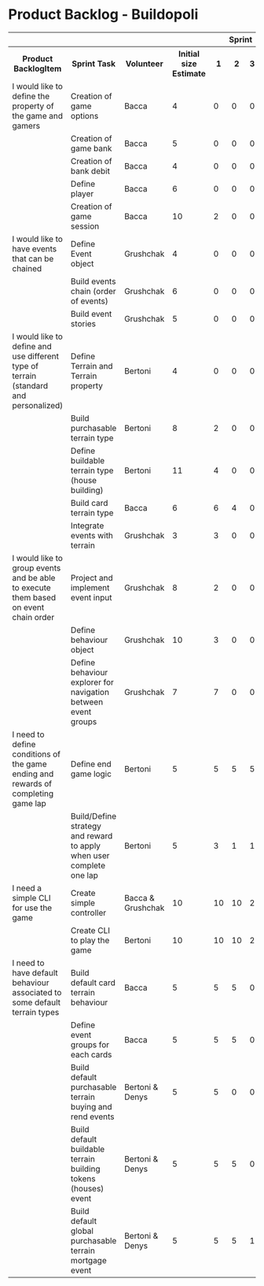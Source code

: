 # Product Backlog - Buildopoli

<table>
    <tr>
        <th colspan="4"></th>
        <th colspan="4">Sprint</th>
    </tr>
    <tr>
        <th>Product BacklogItem</th>
        <th>Sprint Task</th>
        <th>Volunteer</th>
        <th>Initial size Estimate</th>
        <th>1</th>
        <th>2</th>
        <th>3</th>
        <th>4</th>
    </tr>
    <!-- 1 item-->
    <tr>
        <td >I would like to define the property of the game and gamers</td>
        <td>Creation of game options</td>
        <td> Bacca </td>
        <td>4</td>
        <td>0</td>
        <td>0</td>
        <td>0</td>
        <td>0</td>
    </tr>
    <tr>
        <td></td>
        <td>Creation of game bank</td>
        <td>Bacca</td>
        <td>5</td>
        <td>0</td>
        <td>0</td>
        <td>0</td>
        <td>0</td>
    </tr>
    <tr>
        <td></td>
        <td>Creation of bank debit</td>
        <td>Bacca</td>
        <td>4</td>
        <td>0</td>
        <td>0</td>
        <td>0</td>
        <td>0</td>
    </tr>
     <tr>
        <td></td>
        <td>Define player</td>
        <td>Bacca</td>
        <td>6</td>
        <td>0</td>
        <td>0</td>
        <td>0</td>
        <td>0</td>
    </tr>
    <tr>
        <td></td>
        <td>Creation of game session</td>
        <td>Bacca</td>
        <td>10</td>
        <td>2</td>
        <td>0</td>
        <td>0</td>
        <td>0</td>
    </tr>
    <!-- 2 item-->
    <tr>
        <td>I would like to have events that can be chained</td>
        <td>Define Event object</td>
        <td>Grushchak</td>
        <td>4</td>
        <td>0</td>
        <td>0</td>
        <td>0</td>
        <td>0</td>
    </tr>
    <tr>
        <td></td>
        <td>Build events chain (order of events)</td>
        <td>Grushchak</td>
        <td>6</td>
        <td>0</td>
        <td>0</td>
        <td>0</td>
        <td>0</td>
    </tr>
    <tr>
        <td></td>
        <td>Build event stories</td>
        <td>Grushchak</td>
        <td>5</td>
        <td>0</td>
        <td>0</td>
        <td>0</td>
        <td>0</td>
    </tr>
     <!-- 3 item-->
    <tr>
        <td>I would like to define and use different type of terrain (standard and personalized) </td>
        <td>Define Terrain and Terrain property</td>
        <td>Bertoni</td>
        <td>4</td>
        <td>0</td>
        <td>0</td>
        <td>0</td>
        <td>0</td>
    </tr>
    <tr>
        <td></td>
        <td>Build purchasable terrain type</td>
        <td>Bertoni</td>
        <td>8</td>
        <td>2</td>
        <td>0</td>
        <td>0</td>
        <td>0</td>
    </tr>
    <tr>
        <td></td>
        <td>Define buildable terrain type (house building)</td>
        <td>Bertoni</td>
        <td>11</td>
        <td>4</td>
        <td>0</td>
        <td>0</td>
        <td>0</td>
    </tr>
    <tr>
        <td></td>
        <td>Build card terrain type</td>
        <td>Bacca</td>
        <td>6</td>
        <td>6</td>
        <td>4</td>
        <td>0</td>
        <td>0</td>
    </tr>
    <tr>
        <td></td>
        <td>Integrate events with terrain</td>
        <td>Grushchak</td>
        <td>3</td>
        <td>3</td>
        <td>0</td>
        <td>0</td>
        <td>0</td>
    </tr>
    <!-- item-->
    <tr>
        <td>I would like to group events and be able to execute them based on event chain order</td>
        <td>Project and implement event input</td>
        <td>Grushchak</td>
        <td>8</td>
        <td>2</td>
        <td>0</td>
        <td>0</td>
        <td>0</td>
    </tr>
    <tr>
        <td></td>
        <td>Define behaviour object</td>
        <td>Grushchak</td>
        <td>10</td>
        <td>3</td>
        <td>0</td>
        <td>0</td>
        <td>0</td>
    </tr>
    <tr>
        <td></td>
        <td>Define behaviour explorer for navigation between event groups</td>
        <td>Grushchak</td>
        <td>7</td>
        <td>7</td>
        <td>0</td>
        <td>0</td>
        <td>0</td>
    </tr>
    <!-- item-->
    <tr>
        <td>I need to define conditions of the game ending and rewards of completing game lap</td>
        <td>Define end game logic</td>
        <td>Bertoni</td>
        <td>5</td>
        <td>5</td>
        <td>5</td>
        <td>5</td>
        <td>0</td>
    </tr>
    <tr>
        <td></td>
        <td>Build/Define strategy and reward to apply when user complete one lap</td>
        <td>Bertoni</td>
        <td>5</td>
        <td>3</td>
        <td>1</td>
        <td>1</td>
        <td>0</td>
    </tr>
     <!-- 5 item-->
    <tr>
        <td>I need a simple CLI for use the game</td>
        <td>Create simple controller</td>
        <td>Bacca & Grushchak</td>
        <td>10</td>
        <td>10</td>
        <td>10</td>
        <td>2</td>
        <td>0</td>
    </tr>
        <tr>
        <td></td>
        <td>Create CLI to play the game</td>
        <td>Bertoni</td>
        <td>10</td>
        <td>10</td>
        <td>10</td>
        <td>2</td>
        <td>0</td>
    </tr>
     <!-- 4 item-->
    <tr>
        <td>I need to have default behaviour associated to some default terrain types</td>
        <td>Build default card terrain behaviour</td>
        <td>Bacca</td>
        <td>5</td>
        <td>5</td>
        <td>5</td>
        <td>0</td>
        <td>0</td>
    </tr>
    <tr>
        <td></td>
        <td>Define event groups for each cards</td>
        <td>Bacca</td>
        <td>5</td>
        <td>5</td>
        <td>5</td>
        <td>0</td>
        <td>0</td>
    </tr>
    <tr>
        <td></td>
        <td>Build default purchasable terrain buying and rend events</td>
        <td>Bertoni & Denys</td>
        <td>5</td>
        <td>5</td>
        <td>0</td>
        <td>0</td>
        <td>0</td>
    </tr>
    <tr>
        <td></td>
        <td>Build default buildable terrain building tokens (houses) event</td>
        <td>Bertoni & Denys</td>
        <td>5</td>
        <td>5</td>
        <td>5</td>
        <td>0</td>
        <td>0</td>
    </tr>
    <tr>
        <td></td>
        <td>Build default global purchasable terrain mortgage event</td>
        <td>Bertoni & Denys</td>
        <td>5</td>
        <td>5</td>
        <td>5</td>
        <td>1</td>
        <td>0</td>
    </tr>
</table>
